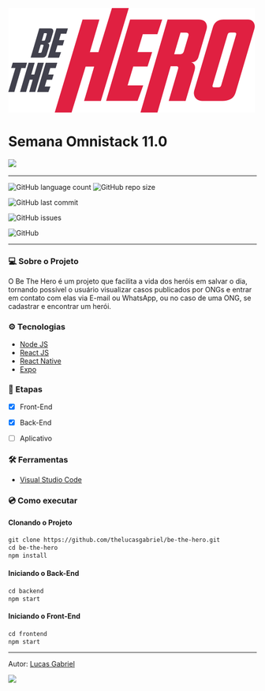 <img src="frontend/src/assets/logo.svg" >

# Semana Omnistack 11.0

<img src="frontend/src/assets/prev.png">

---
![GitHub language count](https://img.shields.io/github/languages/count/thelucasgabriel/be-the-hero)   ![GitHub repo size](https://img.shields.io/github/repo-size/thelucasgabriel/be-the-hero)



![GitHub last commit](https://img.shields.io/github/last-commit/thelucasgabriel/be-the-hero)

![GitHub issues](https://img.shields.io/github/issues-raw/thelucasgabriel/be-the-hero)

![GitHub](https://img.shields.io/github/license/thelucasgabriel/be-the-hero)


---

### :computer: Sobre o Projeto 
O Be The Hero é um projeto que facilita a vida dos heróis em salvar o dia, tornando possível o usuário visualizar casos publicados por ONGs e entrar em contato com elas via E-mail ou WhatsApp, ou no caso de uma ONG, se cadastrar e encontrar um herói.

### :gear: Tecnologias 

* [Node JS](https://nodejs.org/)
* [React JS](https://reactjs.org/)
* [React Native](https://reactnative.dev/)
* [Expo](https://expo.io/)

### :pencil: Etapas

- [x] Front-End
- [x] Back-End
- [ ] Aplicativo


### :hammer_and_wrench: Ferramentas

* [Visual Studio Code](https://code.visualstudio.com/)

### 	:cd: Como executar

#### Clonando o Projeto

```
git clone https://github.com/thelucasgabriel/be-the-hero.git
cd be-the-hero
npm install
```
#### Iniciando o Back-End
```
cd backend
npm start
```

#### Iniciando o Front-End
```
cd frontend
npm start
```

***


Autor: [Lucas Gabriel](https://github.com/thelucasgabriel/)

[<img src="http://img.shields.io/badge/GitHub-thelucasgabriel-lightgrey?logo=github">](https://github.com/thelucasgabriel/)
